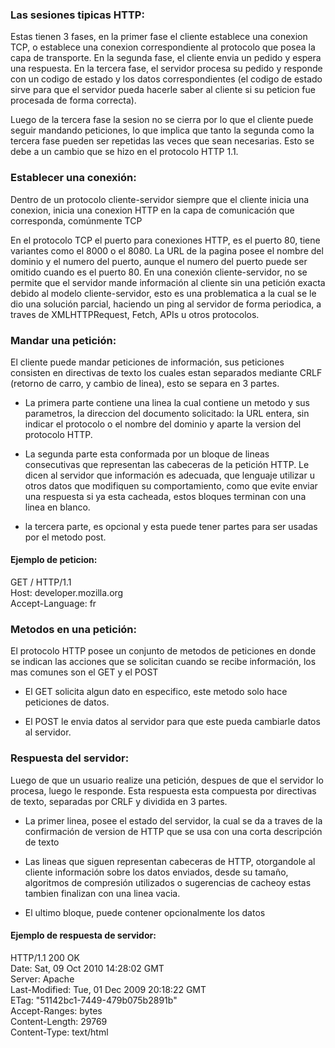 ### Las sesiones tipicas HTTP:

Estas tienen 3 fases, en la primer fase el cliente establece una conexion TCP, o establece una conexion correspondiente al protocolo que posea la capa de transporte. 
En la segunda fase, el cliente envia un pedido y espera una respuesta. En la tercera fase, el servidor procesa su pedido y responde con un codigo de estado y los datos correspondientes
(el codigo de estado sirve para que el servidor pueda hacerle saber al cliente si su peticion fue procesada de forma correcta). 

Luego de la tercera fase la sesion no se cierra por lo que el cliente puede seguir mandando peticiones, lo que implica que tanto la segunda como la tercera fase pueden ser repetidas las veces que sean necesarias.
Esto se debe a un cambio que se hizo en el protocolo HTTP 1.1.

### Establecer una conexión:

Dentro de un protocolo cliente-servidor siempre que el cliente inicia una conexion, inicia una conexion HTTP en la capa de comunicación que corresponda, comúnmente TCP

En el protocolo TCP el puerto para conexiones HTTP, es el puerto 80, tiene variantes como el 8000 o el 8080. La URL de la pagina posee el nombre del dominio y el numero del puerto, aunque el numero del puerto puede ser omitido cuando es el puerto 80. En una conexión cliente-servidor, no se permite que el servidor mande información al cliente sin una petición exacta debido al modelo cliente-servidor, esto es una problematica a la cual se le dio una solución parcial, haciendo un ping al servidor de forma periodica, a traves de XMLHTTPRequest, Fetch, APIs u otros protocolos.

### Mandar una petición: 

El cliente puede mandar peticiones de información, sus peticiones consisten en directivas de texto los cuales estan separados mediante CRLF (retorno de carro, y cambio de linea), esto se separa en 3 partes. 

- La primera parte contiene una linea la cual contiene un metodo y sus parametros, la direccion del documento solicitado: la URL entera, sin indicar el protocolo o el nombre del dominio y aparte la version del protocolo HTTP.

- La segunda parte esta conformada por un bloque de lineas consecutivas que representan las cabeceras de la petición HTTP. Le dicen al servidor que información es adecuada, que lenguaje utilizar u otros datos que modifiquen su comportamiento, como que evite enviar una respuesta si ya esta cacheada, estos bloques terminan con una linea en blanco.

- la tercera parte, es opcional y esta puede tener partes para ser usadas por el metodo post.

#### Ejemplo de peticion:

  GET / HTTP/1.1\
  Host: developer.mozilla.org\
  Accept-Language: fr

### Metodos en una petición:

El protocolo HTTP posee un conjunto de metodos de peticiones en donde se indican las acciones que se solicitan cuando se recibe información, los mas comunes son el GET y el POST

- El GET solicita algun dato en especifico, este metodo solo hace peticiones de datos.

- El POST le envia datos al servidor para que este pueda cambiarle datos al servidor.

### Respuesta del servidor:

Luego de que un usuario realize una petición, despues de que el servidor lo procesa, luego le responde. Esta respuesta esta compuesta por directivas de texto, separadas por CRLF y dividida en 3 partes.

- La primer linea, posee el estado del servidor, la cual se da a traves de la confirmación de version de HTTP que se usa con una corta descripción de texto 

- Las lineas que siguen representan cabeceras de HTTP, otorgandole al cliente información sobre los datos enviados, desde su tamaño, algoritmos de compresión utilizados o sugerencias de cacheoy estas tambien finalizan con una linea vacia. 

- El ultimo bloque, puede contener opcionalmente los datos

#### Ejemplo de respuesta de servidor:

HTTP/1.1 200 OK \
Date: Sat, 09 Oct 2010 14:28:02 GMT \
Server: Apache \
Last-Modified: Tue, 01 Dec 2009 20:18:22 GMT \
ETag: "51142bc1-7449-479b075b2891b" \
Accept-Ranges: bytes \
Content-Length: 29769 \
Content-Type: text/html 
